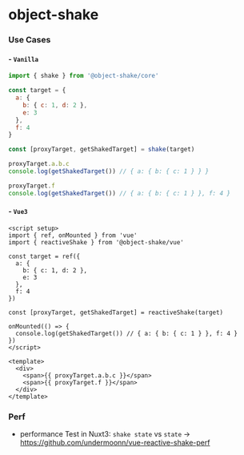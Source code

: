 # object-shake

### Use Cases

#### - `Vanilla`

```js
import { shake } from '@object-shake/core'

const target = {
  a: {
    b: { c: 1, d: 2 },
    e: 3
  },
  f: 4
}

const [proxyTarget, getShakedTarget] = shake(target)

proxyTarget.a.b.c
console.log(getShakedTarget()) // { a: { b: { c: 1 } } }

proxyTarget.f
console.log(getShakedTarget()) // { a: { b: { c: 1 } }, f: 4 }
```

#### - `Vue3`

```vue
<script setup>
import { ref, onMounted } from 'vue'
import { reactiveShake } from '@object-shake/vue'

const target = ref({
  a: {
    b: { c: 1, d: 2 },
    e: 3
  },
  f: 4
})

const [proxyTarget, getShakedTarget] = reactiveShake(target)

onMounted(() => {
  console.log(getShakedTarget()) // { a: { b: { c: 1 } }, f: 4 }
})
</script>

<template>
  <div>
    <span>{{ proxyTarget.a.b.c }}</span>
    <span>{{ proxyTarget.f }}</span>
  </div>
</template>
```

### Perf

- performance Test in Nuxt3: `shake state` vs `state` -> https://github.com/undermoonn/vue-reactive-shake-perf

